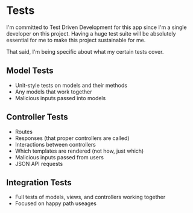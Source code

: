 # Tests

I'm committed to Test Driven Development for this app since I'm a single developer
on this project. Having a huge test suite will be absolutely essential for me to
make this project sustainable for me.

That said, I'm being specific about what my certain tests cover.

## Model Tests

- Unit-style tests on models and their methods
- Any models that work together
- Malicious inputs passed into models

## Controller Tests

- Routes
- Responses (that proper controllers are called)
- Interactions between controllers
- Which templates are rendered (not how, just which)
- Malicious inputs passed from users
- JSON API requests

## Integration Tests

- Full tests of models, views, and controllers working together
- Focused on happy path useages